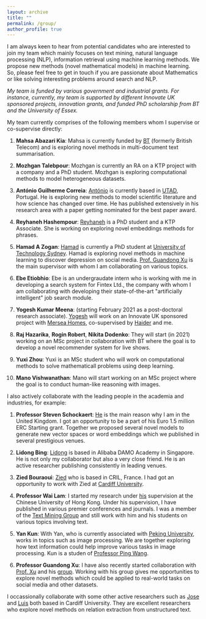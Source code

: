 ```yaml
---
layout: archive
title: ""
permalink: /group/
author_profile: true
---
```


I am always keen to hear from potential candidates who are interested to join my team which mainly focuses on text mining, natural language processing (NLP), information retrieval using machine learning methods. We propose new methods (novel mathematical models) in machine learning. So, please feel free to get in touch if you are passionate about Mathematics or like solving interesting problems around search and NLP.

<em>My team is funded by various government and industrial grants. For instance, currently, my team is supported by different Innovate UK sponsored projects, innovation grants, and funded PhD scholarship from BT and the University of Essex.</em>

My team currently comprises of the following members whom I supervise or co-supervise directly:

1. **Mahsa Abazari Kia**: Mahsa is currently funded by [BT](https://www.bt.com/) (formerly British Telecom) and is exploring novel methods in multi-document text summarisation.

2. **Mozhgan Talebpour**: Mozhgan is currently an RA on a KTP project with a company and a PhD student. Mozhgan is exploring computational methods to model heterogeneous datasets.

3. **António Guilherme Correia**: [António](https://www.inesctec.pt/pt/pessoas/antonio-guilherme-correia) is currently based in [UTAD](https://www.utad.pt/en/), Portugal. He is exploring new methods to model scientific literature and how science has changed over time. He has published extensively in his research area with a paper getting nominated for the best paper award.

4. **Reyhaneh Hashempour**: [Reyhaneh](https://www.essex.ac.uk/people/HASHE58103) is a PhD student and a KTP Associate. She is working on exploring novel embeddings methods for phrases.

4. **Hamad A Zogan**: [Hamad](https://sites.google.com/view/guandong-xu/stdeunts?authuser=0) is currently a PhD student at [University of Technology Sydney](https://www.uts.edu.au/). Hamad is exploring novel methods in machine learning to discover depression on social media. [Prof. Guandong Xu](https://sites.google.com/view/guandong-xu/home?authuser=0) is the main supervisor with whom I am collaborating on various topics.

5. **Ebe Etiobhio**: Ebe is an undergraudate intern who is working with me in developing a search system for Fintex Ltd., the company with whom I am collaborating with developing their state-of-the-art "artificially intelligent" job search module.

6. **Yogesh Kumar Meena**: (starting February 2021 as a post-doctoral research associate). [Yogesh](https://scholar.google.co.uk/citations?user=5xxepFkAAAAJ&hl=en) will work on an Innovate UK sponsored project with [Mersea Homes](https://www.merseahomes.co.uk/), co-supervised by [Haider](http://sagihaider.com/) and me.

7. **Raj Hazarika**, **Rogin Robert**, **Nikita Dodenko**: They will start (in 2021) working on an MSc project in collaboration with BT where the goal is to develop a novel recommender system for live shows.

8. **Yuxi Zhou**: Yuxi is an MSc student who will work on computational methods to solve mathematicall problems using deep learning.

9. **Mano Vishwanathan**: Mano will start working on an MSc project where the goal is to conduct human-like reasoning with images.

I also actively collaborate with the leading people in the academia and industries, for example:
1. **Professor Steven Schockaert**: [He](https://www.cardiff.ac.uk/people/view/133772-schockaert-steven) is the main reason why I am in the United Kingdom. I got an opportunity to be a part of his Euro 1.5 million ERC Starting grant. Together we proposed several novel models to generate new vector spaces or word embeddings which we published in several prestigious venues.

2. **Lidong Bing**: [Lidong](https://lidongbing.github.io/) is based in Alibaba DAMO Academy in Singapore. He is not only my collaborator but also a very close friend. He is an active researcher publishing consistently in leading venues.

3. **Zied Bouraoui**: [Zied](http://www.cril.univ-artois.fr/~bouraoui/index.html) who is based in CRIL, France. I had got an opportunity to work with Zied at [Cardiff University](https://www.cardiff.ac.uk/).

4. **Professor Wai Lam**: I started my research under [his](http://www.se.cuhk.edu.hk/people/academic-staff/prof-lam-wai/) supervision at the Chinese University of Hong Kong. Under his supervision, I have published in various premier conferences and journals. I was a member of the [Text Mining Group](http://www1.se.cuhk.edu.hk/~textmine/) and still work with him and his students on various topics involving text.

5. **Yan Kun**: With Yan, who is currently associated with [Peking University](http://english.pku.edu.cn/), works in topics such as image processing. We are together exploring how text information could help improve various tasks in image processing. Kun is a studen of [Professor Ping Wang](https://ieeexplore.ieee.org/author/37086128791).

6. **Professor Guandong Xu**: I have also recently started collaboration with [Prof. Xu](https://www.uts.edu.au/staff/guandong.xu) and his [group](http://dsmi.tech/). Working with his group gives me opportunities to explore novel methods which could be applied to real-world tasks on social media and other datasets.

I occassionally collaborate with some other active researchers such as [Jose](http://josecamachocollados.com/) and [Luis](https://luisespinosa.bitbucket.io/) both based in Cardiff University. They are excellent researchers who explore novel methods on relation extraction from unstructured text.

